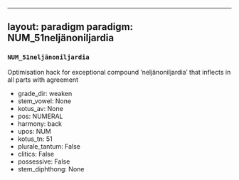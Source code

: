 
---
layout: paradigm
paradigm: NUM_51neljänoniljardia
---
### ` NUM_51neljänoniljardia `

Optimisation hack for exceptional compound ’neljänoniljardia’ that inflects in all parts with agreement
* grade_dir: weaken
* stem_vowel: None
* kotus_av: None
* pos: NUMERAL
* harmony: back
* upos: NUM
* kotus_tn: 51
* plurale_tantum: False
* clitics: False
* possessive: False
* stem_diphthong: None

